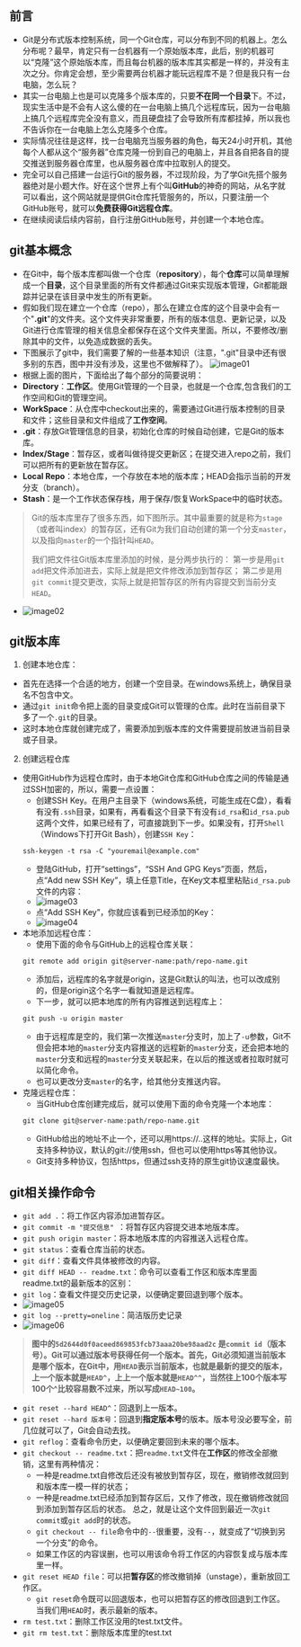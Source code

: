 ## 前言

- Git是分布式版本控制系统，同一个Git仓库，可以分布到不同的机器上。怎么分布呢？最早，肯定只有一台机器有一个原始版本库，此后，别的机器可以“克隆”这个原始版本库，而且每台机器的版本库其实都是一样的，并没有主次之分。你肯定会想，至少需要两台机器才能玩远程库不是？但是我只有一台电脑，怎么玩？
- 其实一台电脑上也是可以克隆多个版本库的，只要**不在同一个目录**下。不过，现实生活中是不会有人这么傻的在一台电脑上搞几个远程库玩，因为一台电脑上搞几个远程库完全没有意义，而且硬盘挂了会导致所有库都挂掉，所以我也不告诉你在一台电脑上怎么克隆多个仓库。
- 实际情况往往是这样，找一台电脑充当服务器的角色，每天24小时开机，其他每个人都从这个“服务器”仓库克隆一份到自己的电脑上，并且各自把各自的提交推送到服务器仓库里，也从服务器仓库中拉取别人的提交。
- 完全可以自己搭建一台运行Git的服务器，不过现阶段，为了学Git先搭个服务器绝对是小题大作。好在这个世界上有个叫**GitHub**的神奇的网站，从名字就可以看出，这个网站就是提供Git仓库托管服务的，所以，只要注册一个GitHub账号，就可以**免费获得Git远程仓库**。
- 在继续阅读后续内容前，自行注册GitHub账号，并创建一个本地仓库。

## git基本概念
- 在Git中，每个版本库都叫做一个仓库（**repository**），每个**仓库**可以简单理解成一个**目录**，这个目录里面的所有文件都通过Git来实现版本管理，Git都能跟踪并记录在该目录中发生的所有更新。
- 假如我们现在建立一个仓库（repo），那么在建立仓库的这个目录中会有一个"**.git**"的文件夹。这个文件夹非常重要，所有的版本信息、更新记录，以及Git进行仓库管理的相关信息全都保存在这个文件夹里面。所以，不要修改/删除其中的文件，以免造成数据的丢失。
- 下图展示了git中，我们需要了解的一些基本知识（注意，".git"目录中还有很多别的东西，图中并没有涉及，这里也不做解释了）。
![image01](images/2018/04/image01.png)
- 根据上面的图片，下面给出了每个部分的简要说明：
- **Directory**：**工作区**。使用Git管理的一个目录，也就是一个仓库,包含我们的工作空间和Git的管理空间。
- **WorkSpace**：从仓库中checkout出来的，需要通过Git进行版本控制的目录和文件；这些目录和文件组成了**工作空间**。
- **.git**：存放Git管理信息的目录，初始化仓库的时候自动创建，它是Git的版本库。
- **Index/Stage**：暂存区，或者叫做待提交更新区；在提交进入repo之前，我们可以把所有的更新放在暂存区。
- **Local Repo**：本地仓库，一个存放在本地的版本库；HEAD会指示当前的开发分支（branch）。
- **Stash**：是一个工作状态保存栈，用于保存/恢复WorkSpace中的临时状态。

> Git的版本库里存了很多东西，如下图所示。其中最重要的就是称为`stage`（或者叫index）的暂存区，还有Git为我们自动创建的第一个分支`master`，以及指向`master`的一个指针叫`HEAD`。
>
>我们把文件往Git版本库里添加的时候，是分两步执行的：
第一步是用`git add`把文件添加进去，实际上就是把文件修改添加到暂存区；
第二步是用`git commit`提交更改，实际上就是把暂存区的所有内容提交到当前分支`HEAD`。

 - ![image02](images/2018/04/image02.png)

## git版本库
1. 创建本地仓库：
  - 首先在选择一个合适的地方，创建一个空目录。在windows系统上，确保目录名不包含中文。
  - 通过`git init`命令把上面的目录变成Git可以管理的仓库。此时在当前目录下多了一个`.git`的目录。
  - 这时本地仓库就创建完成了，需要添加到版本库的文件需要提前放进当前目录或子目录。
2. 创建远程仓库
  - 使用GitHub作为远程仓库时，由于本地Git仓库和GitHub仓库之间的传输是通过SSH加密的，所以，需要一点设置：
    - 创建SSH Key。在用户主目录下（windows系统，可能生成在C盘），看看有没有`.ssh`目录，如果有，再看看这个目录下有没有`id_rsa`和`id_rsa.pub`这两个文件，如果已经有了，可直接跳到下一步。如果没有，打开`Shell`（Windows下打开Git Bash），创建`SSH Key`：
    ```
    ssh-keygen -t rsa -C "youremail@example.com"
    ```
    - 登陆GitHub，打开“settings”，“SSH And GPG Keys”页面，然后，点“Add new SSH Key”，填上任意Title，在Key文本框里粘贴`id_rsa.pub`文件的内容：
    - ![image03](images/2018/04/image03.png)
    - 点“Add SSH Key”，你就应该看到已经添加的Key：
    - ![image04](images/2018/04/image04.png)
  - 本地添加远程仓库：
    -  使用下面的命令与GitHub上的远程仓库关联：
    ```
    git remote add origin git@server-name:path/repo-name.git
    ```
    - 添加后，远程库的名字就是origin，这是Git默认的叫法，也可以改成别的，但是origin这个名字一看就知道是远程库。
    - 下一步，就可以把本地库的所有内容推送到远程库上：
    ```
    git push -u origin master
    ```
    - 由于远程库是空的，我们第一次推送`master`分支时，加上了`-u`参数，Git不但会把本地的`master`分支内容推送的远程新的`master`分支，还会把本地的`master`分支和远程的`master`分支关联起来，在以后的推送或者拉取时就可以简化命令。
    - 也可以更改分支`master`的名字，给其他分支推送内容。
  - 克隆远程仓库：
    -  当GitHub仓库创建完成后，就可以使用下面的命令克隆一个本地库：
    ```
    git clone git@server-name:path/repo-name.git
    ```
    - GitHub给出的地址不止一个，还可以用https://..这样的地址。实际上，Git支持多种协议，默认的git://使用ssh，但也可以使用https等其他协议。
    - Git支持多种协议，包括https，但通过ssh支持的原生git协议速度最快。

## git相关操作命令
- `git add .`：将工作区内容添加进暂存区。
- `git commit -m "提交信息" `：将暂存区内容提交进本地版本库。
- `git push origin master`：将本地版本库的内容推送入远程仓库。
- `git status`：查看仓库当前的状态。
- `git diff`：查看文件具体被修改的内容。
- `git diff HEAD -- readme.txt`：命令可以查看工作区和版本库里面readme.txt的最新版本的区别：
- `git log`：查看文件提交历史记录，以便确定要回退到哪个版本。
- ![image05](images/2018/04/image05.png)
- `git log --pretty=oneline`：简洁版历史记录
- ![image06](images/2018/04/image06.png)

> **图中的`5d2644d0f0aceed869853fcb73aaa20be98aad2c` 是`commit id`（版本号）。Git可以通过版本号获得任何一个版本。首先，Git必须知道当前版本是哪个版本，在Git中，用`HEAD`表示当前版本，也就是最新的提交的版本，上一个版本就是`HEAD^`，上上一个版本就是`HEAD^^`，当然往上100个版本写100个^比较容易数不过来，所以写成`HEAD~100`。**

- `git reset --hard HEAD^`：回退到上一版本。
- `git reset --hard 版本号`：回退到**指定版本号**的版本。版本号没必要写全，前几位就可以了，Git会自动去找。
- `git reflog`：查看命令历史，以便确定要回到未来的哪个版本。
- `git checkout -- readme.txt`：把`readme.txt`文件在**工作区**的修改全部撤销，这里有两种情况：
  - 一种是readme.txt自修改后还没有被放到暂存区，现在，撤销修改就回到和版本库一模一样的状态；
  - 一种是readme.txt已经添加到暂存区后，又作了修改，现在撤销修改就回到添加到暂存区后的状态。
总之，就是让这个文件回到最近一次`git commit`或`git add`时的状态。
  - `git checkout -- file`命令中的`--`很重要，没有`--`，就变成了“切换到另一个分支”的命令。
  - 如果工作区的内容误删，也可以用该命令将工作区的内容恢复成与版本库里一样。
- `git reset HEAD file`：可以把**暂存区**的修改撤销掉（unstage），重新放回工作区。
  - `git reset`命令既可以回退版本，也可以把暂存区的修改回退到工作区。当我们用`HEAD`时，表示最新的版本。
- `rm test.txt`：删除工作区没用的test.txt文件。
- `git rm test.txt`：删除版本库里的test.txt
